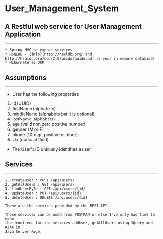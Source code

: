 # User_Management_System

## A Restful web service for User Management Application

----

	* Spring MVC to expose services
	* HSQLDB - [info](http://hsqldb.org/ and http://hsqldb.org/doc/2.0/guide/guide.pdf as your in-memory database)
	* Hibernate as ORM

## Assumptions

----

* User has the following properties 

1. id (UUID)
2. firstName (alphabets)
3. middleName (alphabets but it is optional)
4. lastName (alphabets)
5. age (valid non zero positive number)
6. gender (M or F)
7. phone (10-digit positive number)
8. zip (optional field)
	
* The User's ID uniquely identifies a user 

## Services

----
 
 	1. createUser : POST /api/users/
 	2. getAllUsers : GET /api/users/
 	3. findUserById : GET /api/users/{id}
 	4. updateUser : PUT /api/users/{id}
 	5. deleteUser : DELETE /api/users/{id}
 	
 	These are the services provided by the REST API. 
 	
 	These services can be used from POSTMAN or else I've only had time to make
 	the front-end for the services addUser, getAllUsers using JQuery and AJAX in
 	Java Server Page.
 
 

	



